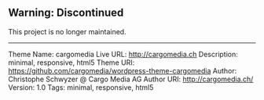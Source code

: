## Warning: Discontinued

This project is no longer maintained.

---
Theme Name: cargomedia
Live URL: http://cargomedia.ch
Description: minimal, responsive, html5
Theme URI: https://github.com/cargomedia/wordpress-theme-cargomedia
Author: Christophe Schwyzer @ Cargo Media AG
Author URI: http://cargomedia.ch/
Version: 1.0
Tags: minimal, responsive, html5
